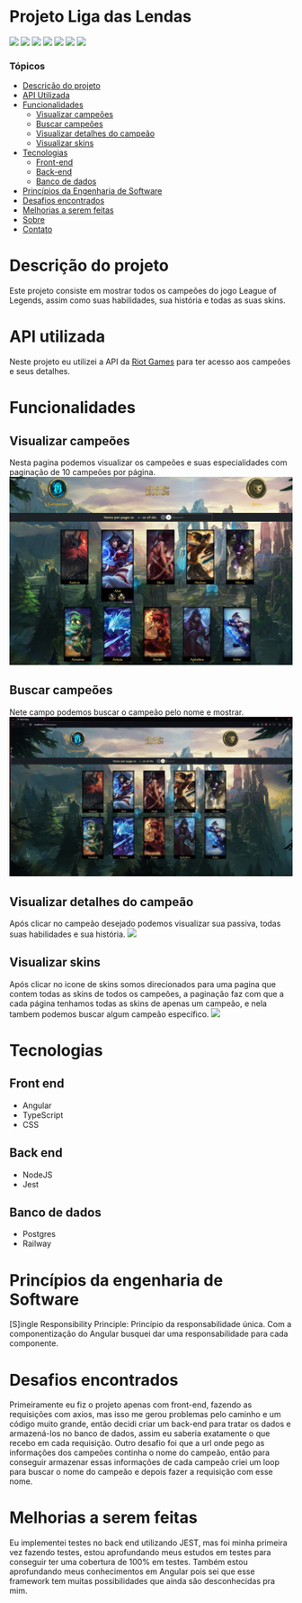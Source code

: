 # Projeto Liga das Lendas
<div>
   <img src="https://img.shields.io/badge/Angular-DD0031?style=for-the-badge&logo=angular&logoColor=white">
   <img src="https://img.shields.io/badge/TypeScript-007ACC?style=for-the-badge&logo=typescript&logoColor=white">
   <img src="https://img.shields.io/badge/CSS3-1572B6?style=for-the-badge&logo=css3&logoColor=white">
   <img src="https://img.shields.io/badge/Node.js-339933?style=for-the-badge&logo=nodedotjs&logoColor=white">
   <img src="https://img.shields.io/badge/Jest-C21325?style=for-the-badge&logo=jest&logoColor=white">
   <img src="https://img.shields.io/badge/PostgreSQL-316192?style=for-the-badge&logo=postgresql&logoColor=white">
   <img src="https://img.shields.io/badge/Railway-131415?style=for-the-badge&logo=railway&logoColor=white">
</div>
<!--ts-->

### Tópicos

- [Descrição do projeto](#descrição)
- [API Utilizada](#api)
- [Funcionalidades](#funcionalidades)
   - [Visualizar campeões](#visualizar)
   - [Buscar campeões](#busca)
   - [Visualizar detalhes do campeão](#detalhes)
   - [Visualizar skins](#skins)
- [Tecnologias](#tecnologias)
   - [Front-end](#front)
   - [Back-end](#back)
   - [Banco de dados](#banco)
 - [Princípios da Engenharia de Software](#principios)
 - [Desafios encontrados](#desafios)
 - [Melhorias a serem feitas](#melhorias)
 - [Sobre](#about)
 - [Contato](#contato)
 
 <!--te-->
 
<h1 id="descrição">Descrição do projeto</h1>
Este projeto consiste em mostrar todos os campeões do jogo League of Legends, assim como suas habilidades, sua história e todas as suas skins.

<h1 id="api">API utilizada</h1>
Neste projeto eu utilizei a API da <a href="https://developer.riotgames.com">Riot Games</a> para ter acesso aos campeões e seus detalhes.

<h1 id="funcionalidades">Funcionalidades</h1>
<h2 id="visualizar">Visualizar campeões</h2>
Nesta pagina podemos visualizar os campeões e suas especialidades com paginação de 10 campeões por página.
<img src="./img/View-Campeoes.png">

<h2 id="busca">Buscar campeões</h2>
Nete campo podemos buscar o campeão pelo nome e mostrar.
<img src="./img/busca.gif">

<h2 id="detalhes">Visualizar detalhes do campeão</h2>
Após clicar no campeão desejado podemos visualizar sua passiva, todas suas habilidades e sua história.
<img src="./img/detalhes.gif">

<h2 id="skins">Visualizar skins</h2>
Após clicar no icone de skins somos direcionados para uma pagina que contem todas as skins de todos os campeões, a paginação faz com que a cada página tenhamos todas as skins de apenas um campeão, e nela tambem podemos buscar algum campeão específico.
<img width="1000px" src="./img/MyLOLApp - Opera 2023-02-25 14-06-08 (1).gif">

<h1 id="tecnologias">Tecnologias</h1>
 <h2 id="front">Front end</h2>
 <ul>
 <li>Angular</li>
 <li>TypeScript</li>
 <li>CSS</li>
 </ul>
 <h2 id="back">Back end</h2>
 <ul>
 <li>NodeJS</li>
 <li>Jest</li>
 </ul>
 <h2 id="banco">Banco de dados</h2>
 <ul>
 <li>Postgres</li>
 <li>Railway</li>
 </ul>

<h1 id="principios">Princípios da engenharia de Software</h1>
 <p>[S]ingle Responsibility Principle: Princípio da responsabilidade única. Com a componentização do Angular busquei dar uma responsabilidade para cada componente.</p>

<h1 id="desafios">Desafios encontrados</h1>
<p>Primeiramente eu fiz o projeto apenas com front-end, fazendo as requisições com axios, mas isso me gerou problemas pelo caminho e um código muito grande, então decidi criar um back-end para tratar os dados e armazená-los no banco de dados, assim eu saberia exatamente o que recebo em cada requisição.
Outro desafio foi que a url onde pego as informações dos campeões continha o nome do campeão, então para conseguir armazenar essas informações de cada campeão criei um loop para buscar o nome do campeão e depois fazer a requisição com esse nome.</p>

<h1 id="melhorias">Melhorias a serem feitas</h1>
<p>Eu implementei testes no back end utilizando JEST, mas foi minha primeira vez fazendo testes, estou aprofundando meus estudos em testes para conseguir ter uma cobertura de 100% em testes.
Também estou aprofundando meus conhecimentos em Angular pois sei que esse framework tem muitas possibilidades que ainda são desconhecidas pra mim.</p>

